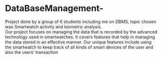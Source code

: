 # DataBaseManagement-
Project done by a group of 6 students including me on DBMS, topic chosen was Smartwatch activity and biometric analysis.  
Our project focuses on managing the data that is recorded by the advanced technology used in smartwatches. It covers features that help in managing the data stored in an effective manner. 
Our unique features include using the smartwatch to keep track of all kinds of smart devices of the user and also the users’ transaction
